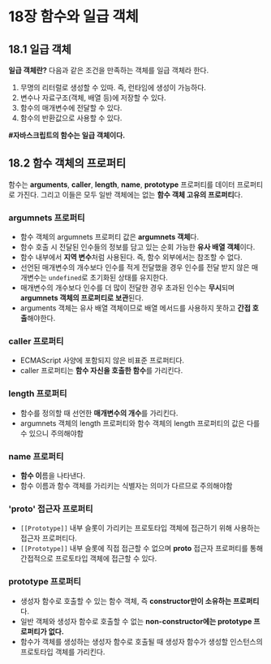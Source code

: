 # 18장 함수와 일급 객체

## 18.1 일급 객체
**일급 객체란?**
다음과 같은 조건을 만족하는 객체를 일급 객체라 한다.
1. 무명의 리터럴로 생성할 수 있따. 즉, 런타임에 생성이 가능하다.
2. 변수나 자료구조(객체, 배열 등)에 저장할 수 있다.
3. 함수의 매개변수에 전달할 수 있다.
4. 함수의 반환값으로 사용할 수 있다.

**#자바스크립트의 함수는 일급 객체이다.**

## 18.2 함수 객체의 프로퍼티
함수는 **arguments**, **caller**, **length**, **name**, **prototype** 프로퍼티를 데이터 프로퍼티로 가진다. 그리고 이들은 모두 일반 객체에는 없는 **함수 객체 고유의 프로퍼티**다.

### argumnets 프로퍼티
- 함수 객체의 argumnets 프로퍼티 값은 **argumnets 객체**다.
- 함수 호출 시 전달된 인수들의 정보를 담고 있는 순회 가능한 **유사 배열 객체**이다.
- 함수 내부에서 **지역 변수**처럼 사용된다. 즉, 함수 외부에서는 참조할 수 없다.
- 선언된 매개변수의 개수보다 인수를 적게 전달했을 경우 인수를 전달 받지 않은 매개변수는 `undefined`로 초기화된 상태를 유지한다.
- 매개변수의 개수보다 인수를 더 많이 전달한 경우 초과된 인수는 **무시**되며 **argumnets 객체의 프로퍼티로 보관**된다.
- arguments 객체는 유사 배열 객체이므로 배열 메서드를 사용하지 못하고 **간접 호출**해야한다.

### caller 프로퍼티
- ECMAScript 사양에 포함되지 않은 비표준 프로퍼티다.
- caller 프로퍼티는 **함수 자신을 호출한 함수**를 가리킨다.

### length 프로퍼티
- 함수를 정의할 때 선언한 **매개변수의 개수**를 가리킨다.
- argumnets 객체의 length 프로퍼티와 함수 객체의 length 프로퍼티의 값은 다를 수 있으니 주의해야함

### name 프로퍼티
- **함수 이**름을 나타낸다.
- 함수 이름과 함수 객체를 가리키는 식별자는 의미가 다르므로 주의해야함

### '__proto__' 접근자 프로퍼티
- `[[Prototype]]` 내부 슬롯이 가리키는 프로토타입 객체에 접근하기 위해 사용하는 접근자 프로퍼티다.
- `[[Prototype]]` 내부 슬롯에 직접 접근할 수 없으며 __proto__ 접근자 프로퍼티를 통해 간접적으로 프로토타입 객체에 접근할 수 있다.

### prototype 프로퍼티
- 생성자 함수로 호출할 수 있는 함수 객체, 즉 **constructor만이 소유하는 프로퍼티**다.
- 일반 객체와 생성자 함수로 호출할 수 없는 **non-constructor에는 prototype 프로퍼티가 없다.**
- 함수가 객체를 생성하는 생성자 함수로 호출될 때 생성자 함수가 생성할 인스턴스의 프로토타입 객체를 가리킨다.